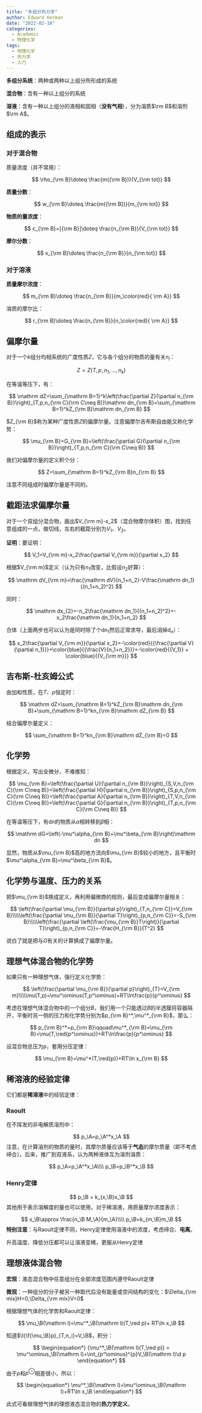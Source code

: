 ```yaml
---
title: "多组分热力学"
author: Edward Kerman
date: "2022-02-18"
categories:
  - Academic
  - 物理化学
tags:
  - 物理化学
  - 热力学
  - 入门
---
```


<!-- \(
  \def\d{{\mathrm d}}
	\def\B{{\mathrm B}}
	\def\A{{\mathrm A}}
	\def\m{{\mathrm m}}
	\def\align #1{{\begin{align*} #1 \end{align*}}}
	\def\f #1#2{{\frac{\partial  #1}{\partial  #2}}}
	\def\l #1{{\left( #1\right)}}
	\def\red #1{{\color{red}{ #1}}}
	\def\green #1{{\color{green}{ #1}}}
	\def\blue #1{{\color{blue}{ #1}}}
\) -->
**多组分系统**：两种或两种以上组分所形成的系统

**混合物**：含有一种以上组分的系统

**溶液**：含有一种以上组分的液相和固相（**没有气相**），分为溶质$\rm B$和溶剂$\rm A$。

## 组成的表示

### 对于混合物

质量浓度（并不常用）：

$$
\rho_{\rm B}\doteq \frac{m({\rm B})}{V_{\rm tot}}
$$

**质量分数**：

$$
w_{\rm B}\doteq \frac{m({\rm B})}{m_{\rm tot}}
$$

**物质的量浓度**：

$$
c_{\rm B}=[{\rm B}]\doteq \frac{n_{\rm B}}{V_{\rm tot}}
$$

**摩尔分数**：

$$
x_{\rm B}\doteq \frac{n_{\rm B}}{n_{\rm tot}}
$$

### 对于溶液

**质量摩尔浓度**：

$$
m_{\rm B}\doteq \frac{n_{\rm B}}{m_\color{red}{ \rm A}}
$$

溶质的摩尔比：

$$
r_{\rm B}\doteq \frac{n_{\rm B}}{n_\color{red}{ \rm A}}
$$

## 偏摩尔量

对于一个$k$组分均相系统的广度性质$Z$，它与各个组分的物质的量有关$n_i$：

$$
Z=Z(T,p,n_1,\dots,n_k)
$$

在等温等压下，有：

$$
\mathrm dZ=\sum_{\mathrm B=1}^k\left(\frac{\partial Z}{\partial n_{\rm B}}\right)_{T,p,n_{\rm C}(\rm C\neq B)}\mathrm dn_{\rm B}=\sum_{\mathrm B=1}^kZ_{\rm B}\mathrm dn_{\rm B}
$$

$Z_{\rm B}$称为某种广度性质$Z$的偏摩尔量。注意偏摩尔吉布斯自由能又称化学势：

$$
\mu_{\rm B}=G_{\rm B}=\left(\frac{\partial G}{\partial n_{\rm B}}\right)_{T,p,n_{\rm C}(\rm C\neq B)}
$$

我们对偏摩尔量的定义积个分：

$$
Z=\sum_{\mathrm B=1}^kZ_{\rm B}n_{\rm B}
$$

注意不同组成时偏摩尔量是不同的。

## 截距法求偏摩尔量

对于一个双组分混合物，画出$V_{\rm m}-x_2$（混合物摩尔体积）图，找到任意组成的一点，做切线，左右的截距分别为$V_1$、$V_2$。

**证明**：要证明：

$$
V_1=V_{\rm m}-x_2\frac{\partial V_{\rm m}}{\partial x_2}
$$

根据$V_{\rm m}$定义（认为只有$n_1$改变，比假设$n_2$好算）：

$$
\mathrm dV_{\rm m}=\frac{\mathrm dV}{n_1+n_2}-V\frac{\mathrm dn_1}{(n_1+n_2)^2}
$$

同时：

$$
\mathrm dx_{2}=-n_2\frac{\mathrm dn_1}{(n_1+n_2)^2}=-x_2\frac{\mathrm dn_1}{n_1+n_2}
$$

合体（上面两步也可以认为是同时除了个$\mathrm dn_1$然后正常求导，最后消掉$\mathrm d_n$）：

$$
x_2\frac{\partial V_{\rm m}}{\partial x_2}=-\color{red}{{\frac{\partial V}{\partial n_1}}}+\color{blue}{{\frac{V}{n_1+n_2}}}=-\color{red}{{V_1}} + \color{blue}{{V_{\rm m}}}
$$

## 吉布斯-杜亥姆公式

由加和性质，在$T$、$p$恒定时：

$$
\mathrm dZ=\sum_{\mathrm B=1}^kZ_{\rm B}\mathrm dn_{\rm B}+\sum_{\mathrm B=1}^kn_{\rm B}\mathrm dZ_{\rm B}
$$

结合偏摩尔量定义：

$$
\sum_{\mathrm B=1}^kn_{\rm B}\mathrm dZ_{\rm B}=0
$$

## 化学势

根据定义，写出全微分，不难推知：

$$
\mu_{\rm B}=\left(\frac{\partial U}{\partial n_{\rm B}}\right)_{S,V,n_{\rm C}(\rm C\neq B)}=\left(\frac{\partial H}{\partial n_{\rm B}}\right)_{S,p,n_{\rm C}(\rm C\neq B)}=\left(\frac{\partial A}{\partial n_{\rm B}}\right)_{T,V,n_{\rm C}(\rm C\neq B)}=\left(\frac{\partial G}{\partial n_{\rm B}}\right)_{T,p,n_{\rm C}(\rm C\neq B)}
$$

在等温等压下，有$\mathrm dn$的物质从$\alpha$相转移到$\beta$相：

$$
\mathrm dG=\left(-\mu^\alpha_{\rm B}+\mu^\beta_{\rm B}\right)\mathrm dn
$$

显然，物质从$\mu_{\rm B}$高的地方流向$\mu_{\rm B}$较小的地方，且平衡时$\mu^\alpha_{\rm B}=\mu^\beta_{\rm B}$。

## 化学势与温度、压力的关系

把$\mu_{\rm B}$换成定义，再利用偏微商的规则，最后变成偏摩尔量相关：

$$
\left(\frac{\partial \mu_{\rm B}}{\partial p}\right)_{T,n_{\rm C}}=V_{\rm B}\\\\\left(\frac{\partial \mu_{\rm B}}{\partial T}\right)_{p,n_{\rm C}}=-S_{\rm B}\\\\\left(\frac{\partial \left(\frac{\mu_{\rm B}}T\right)}{\partial T}\right)_{p,n_{\rm C}}=-\frac{H_{\rm B}}{T^2}
$$

说白了就是把与$G$有关的计算换成了偏摩尔量。

## 理想气体混合物的化学势

如果只有一种理想气体，强行定义化学势：

$$
\left(\frac{\partial \mu_{\rm B}}{\partial p}\right)_{T}=V_{\rm m}\\\\\mu(T,p)=\mu^\ominus(T,p^\ominus)+RT\ln\frac{p}{p^\ominus}
$$

考虑在理想气体混合物中的一个组分$B$，我们用一个只能透过$B$的半透膜将容器隔开，平衡时另一侧的压力和化学势分别为$p_{\rm B}^*,\mu^*_{\rm B}$，那么：

$$
p_{\rm B}^*=p_{\rm B}\qquad\mu^*_{\rm B}=\mu_{\rm B}=\mu(T,\red{p^\ominus})+RT\ln\frac{p}{p^\ominus}
$$

设混合物总压为$p$，套用分压定律：

$$
\mu_{\rm B}=\mu^*(T,\red{p})+RT\ln x_{\rm B}
$$

## 稀溶液的经验定律

它们都是**稀溶液**中的经验定律：

### Raoult

在不挥发的非电解质溶剂中：

$$
p_\A=p_\A^*x_\A
$$
注意，在计算溶剂的物质的量时，其摩尔质量应该等于**气态**的摩尔质量（即不考虑缔合）。后来，推广到双液系，认为两种液体互为溶剂溶质：

$$
p_\A=p_\A^*x_\A\\\\
p_\B=p_\B^*x_\B
$$

### Henry定律

$$
p_\B = k_{x,\B}x_\B
$$
其他用于表示溶解度的量也可以使用，对于稀溶液，用质量摩尔浓度表示：

$$
x_\B\approx \frac{n_\B M_\A}{m_\A}\\\\
p_\B=k_{m,\B}m_\B
$$
**特别注意**：与Raoult定律不同，Henry定律使用溶液中的浓度，考虑缔合、**电离**。

升高温度、降低分压都可以让溶液变稀，更服从Henry定律

## 理想液体混合物

**宏观**：液态混合物中任意组分在全部浓度范围内遵守Raoult定律

**微观**：一种组分的分子被另一种取代后没有能量或空间结构的变化：$\Delta_{\rm mix}H=0,\Delta_{\rm mix}V=0$

根据理想气体的化学势和Raoult定律：

$$
\mu_\B(\mathrm l)=\mu^*_\B(\mathrm l)(T,\red p)+ RT\ln x_\B
$$

知道$\l{\f{\mu_\B}p}_{T,n_i}=V_\B$，积分：

$$
\begin{equation*}
{\mu^*_\B(\mathrm l)(T,\red p)} = \mu^\ominus_\B(\mathrm l)+\int_{p^\ominus}^{p}V_\B(\mathrm l)\d p
\end{equation*}
$$

由于$p$和$p^\ominus$相差很小，所以：

$$
\begin{equation*}
\mu^*_\B(\mathrm l)=\mu^\ominus_\B(\mathrm l)+RT\ln x_\B
\end{equation*}
$$

此式可看做理想气体的理想液态混合物的**热力学定义**。

## 

